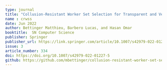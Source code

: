 ```yaml
---
type: journal
title: "Collusion-Resistant Worker Set Selection for Transparent and Verifiable Voting"
name : crwss
date: Jun 2022
author: Bettinger Matthieu, Barbero Lucas, and Hasan Omar
booktitle:  SN Computer Science
publisher: Springer
publisher_url: https://link.springer.com/article/10.1007/s42979-022-01227-5
issue: 3
article_number: 334
doi: https://doi.org/10.1007/s42979-022-01227-5
github: https://github.com/mbettinger/collusion-resistant-worker-set-selection
---
```

